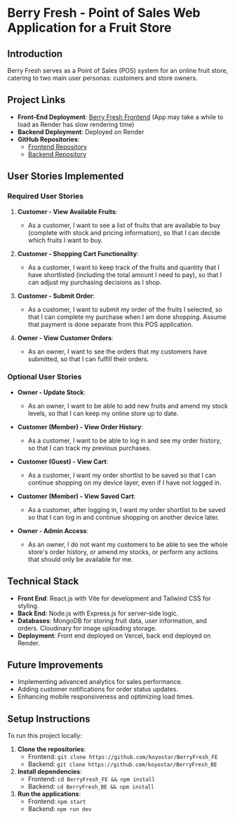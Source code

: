 # Berry Fresh - Point of Sales Web Application for a Fruit Store

## Introduction
Berry Fresh serves as a Point of Sales (POS) system for an online fruit store, catering to two main user personas: customers and store owners. 

## Project Links
- **Front-End Deployment**: [Berry Fresh Frontend](https://berry-fresh.vercel.app/)
  (App may take a while to load as Render has slow rendering time) 
- **Backend Deployment**: Deployed on Render
- **GitHub Repositories**:
  - [Frontend Repository](https://github.com/koyostar/BerryFresh_FE)
  - [Backend Repository](https://github.com/koyostar/BerryFresh_BE)

## User Stories Implemented

### Required User Stories
1. **Customer - View Available Fruits**:
   - As a customer, I want to see a list of fruits that are available to buy (complete with stock and pricing information), so that I can decide which fruits I want to buy.

2. **Customer - Shopping Cart Functionality**:
   - As a customer, I want to keep track of the fruits and quantity that I have shortlisted (including the total amount I need to pay), so that I can adjust my purchasing decisions as I shop.

3. **Customer - Submit Order**:
   - As a customer, I want to submit my order of the fruits I selected, so that I can complete my purchase when I am done shopping. Assume that payment is done separate from this POS application.

4. **Owner - View Customer Orders**:
   - As an owner, I want to see the orders that my customers have submitted, so that I can fulfill their orders.

### Optional User Stories
- **Owner - Update Stock**:
  - As an owner, I want to be able to add new fruits and amend my stock levels, so that I can keep my online store up to date.

- **Customer (Member) - View Order History**:
  - As a customer, I want to be able to log in and see my order history, so that I can track my previous purchases.

- **Customer (Guest) - View Cart**:
  - As a customer, I want my order shortlist to be saved so that I can continue shopping on my device layer, even if I have not logged in.

- **Customer (Member) - View Saved Cart**:
  - As a customer, after logging in, I want my order shortlist to be saved so that I can log in and continue shopping on another device later.

- **Owner - Admin Access**:
  - As an owner, I do not want my customers to be able to see the whole store's order history, or amend my stocks, or perform any actions that should only be available for me.


## Technical Stack
- **Front End**: React.js with Vite for development and Tailwind CSS for styling.
- **Back End**: Node.js with Express.js for server-side logic.
- **Databases**: MongoDB for storing fruit data, user information, and orders. Cloudinary for image uploading storage.
- **Deployment**: Front end deployed on Vercel, back end deployed on Render.


## Future Improvements
- Implementing advanced analytics for sales performance.
- Adding customer notifications for order status updates.
- Enhancing mobile responsiveness and optimizing load times.

## Setup Instructions
To run this project locally:
1. **Clone the repositories**:
   - Frontend: `git clone https://github.com/koyostar/BerryFresh_FE`
   - Backend: `git clone https://github.com/koyostar/BerryFresh_BE`
2. **Install dependencies**:
   - Frontend: `cd BerryFresh_FE && npm install`
   - Backend: `cd BerryFresh_BE && npm install`
3. **Run the applications**:
   - Frontend: `npm start`
   - Backend: `npm run dev`



